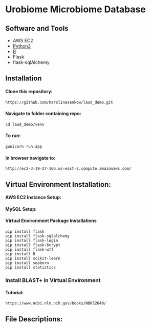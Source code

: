 # Urobiome Microbiome Database

## Software and Tools
* AWS EC2
* [Python3](https://www.python.org/downloads/)
* [R](https://www.r-project.org/)
* Flask
* flask-sqlAlchemy

## Installation

#### Clone this repository:
	https://github.com/karolinasenkow/laud_demo.git
  
#### Navigate to folder containing repo:
	cd laud_demo/venv
  
#### To run:
	gunicorn run:app
  
#### In browser navigate to:
	http://ec2-3-19-27-166.us-east-2.compute.amazonaws.com/
	
## Virtual Environment Installation:
#### AWS EC2 Instance Setup:
    
#### MySQL Setup:
  
#### Virtual Environment Package Installations
    pip install flask
    pip install flask-sqlalchemy 
    pip install flask-login
    pip install flask-bcrypt
    pip install flask-wtf
    pip install R
    pip install scikit-learn
    pip install seaborn
    pip install statistics
    
### Install BLAST+ in Virtual Environment
#### Tutorial:
    https://www.ncbi.nlm.nih.gov/books/NBK52640/
    
## File Descriptions:

    
    
